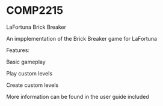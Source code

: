 # COMP2215
LaFortuna Brick Breaker


An impplementation of the Brick Breaker game for LaFortuna

Features:

Basic gameplay

Play custom levels

Create custom levels


More information can be found in the user guide included
